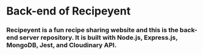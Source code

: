 # Back-end of Recipeyent
### Recipeyent is a fun recipe sharing website and this is the back-end server repository. It is built with Node.js, Express.js, MongoDB, Jest, and Cloudinary API.

